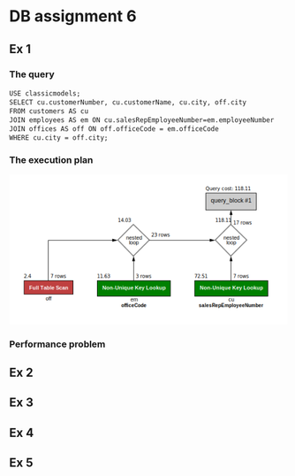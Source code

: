 # DB assignment 6

## Ex 1

### The query

	USE classicmodels;
	SELECT cu.customerNumber, cu.customerName, cu.city, off.city
	FROM customers AS cu
	JOIN employees AS em ON cu.salesRepEmployeeNumber=em.employeeNumber
	JOIN offices AS off ON off.officeCode = em.officeCode
	WHERE cu.city = off.city;

### The execution plan

![Query execution plan](https://raw.githubusercontent.com/OnkelDunkel/dbassignment6/master/ex1%20-%20query%20execution%20plan.png)

### Performance problem

## Ex 2

## Ex 3

## Ex 4

## Ex 5
